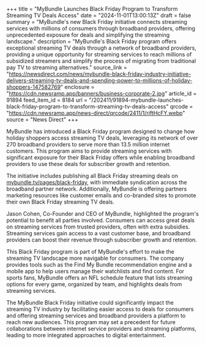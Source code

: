 +++
title = "MyBundle Launches Black Friday Program to Transform Streaming TV Deals Access"
date = "2024-11-01T13:00:13Z"
draft = false
summary = "MyBundle's new Black Friday initiative connects streaming services with millions of consumers through broadband providers, offering unprecedented exposure for deals and simplifying the streaming landscape."
description = "MyBundle's Black Friday program offers exceptional streaming TV deals through a network of broadband providers, providing a unique opportunity for streaming services to reach millions of subsidized streamers and simplify the process of migrating from traditional pay TV to streaming alternatives."
source_link = "https://newsdirect.com/news/mybundle-black-friday-industry-initiative-delivers-streaming-tv-deals-and-spending-power-to-millions-of-holiday-shoppers-147582769"
enclosure = "https://cdn.newsramp.app/banners/business-corporate-2.jpg"
article_id = 91894
feed_item_id = 8184
url = "/202411/91894-mybundle-launches-black-friday-program-to-transform-streaming-tv-deals-access"
qrcode = "https://cdn.newsramp.app/news-direct/qrcode/2411/1/riftHcFY.webp"
source = "News Direct"
+++

<p>MyBundle has introduced a Black Friday program designed to change how holiday shoppers access streaming TV deals, leveraging its network of over 270 broadband providers to serve more than 13.5 million internet customers. This program aims to provide streaming services with significant exposure for their Black Friday offers while enabling broadband providers to use these deals for subscriber growth and retention.</p><p>The initiative includes publishing all Black Friday streaming deals on <a href='https://mybundle.tv/pages/black-friday' rel='nofollow' target='_blank'>mybundle.tv/pages/black-friday</a>, with immediate syndication across the broadband partner network. Additionally, MyBundle is offering partners marketing resources like customer emails and co-branded sites to promote their own Black Friday streaming TV deals.</p><p>Jason Cohen, Co-Founder and CEO of MyBundle, highlighted the program's potential to benefit all parties involved. Consumers can access great deals on streaming services from trusted providers, often with extra subsidies. Streaming services gain access to a vast customer base, and broadband providers can boost their revenue through subscriber growth and retention.</p><p>This Black Friday program is part of MyBundle's effort to make the streaming TV landscape more navigable for consumers. The company provides tools such as the Find My Bundle recommendation engine and a mobile app to help users manage their watchlists and find content. For sports fans, MyBundle offers an NFL schedule feature that lists streaming options for every game, organized by team, and highlights deals from streaming services.</p><p>The MyBundle Black Friday initiative could significantly impact the streaming TV industry by facilitating easier access to deals for consumers and offering streaming services and broadband providers a platform to reach new audiences. This program may set a precedent for future collaborations between internet service providers and streaming platforms, leading to more integrated approaches to digital entertainment.</p>